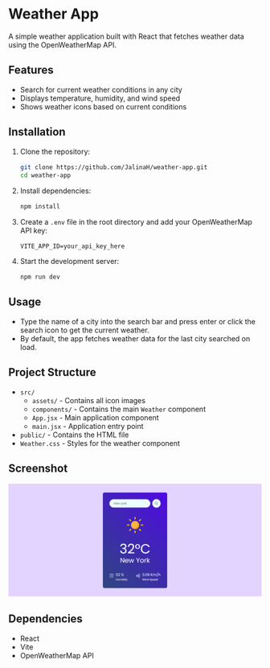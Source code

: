 # Weather App

A simple weather application built with React that fetches weather data using the OpenWeatherMap API.

## Features

- Search for current weather conditions in any city
- Displays temperature, humidity, and wind speed
- Shows weather icons based on current conditions

## Installation

1. Clone the repository:
    ```bash
    git clone https://github.com/JalinaH/weather-app.git
    cd weather-app
    ```

2. Install dependencies:
    ```bash
    npm install
    ```

3. Create a `.env` file in the root directory and add your OpenWeatherMap API key:
    ```
    VITE_APP_ID=your_api_key_here
    ```

4. Start the development server:
    ```bash
    npm run dev
    ```

## Usage

- Type the name of a city into the search bar and press enter or click the search icon to get the current weather.
- By default, the app fetches weather data for the last city searched on load.

## Project Structure

- `src/`
  - `assets/` - Contains all icon images
  - `components/` - Contains the main `Weather` component
  - `App.jsx` - Main application component
  - `main.jsx` - Application entry point
- `public/` - Contains the HTML file
- `Weather.css` - Styles for the weather component

## Screenshot

![Weather App Screenshot](screenshot.png)

## Dependencies

- React
- Vite
- OpenWeatherMap API
